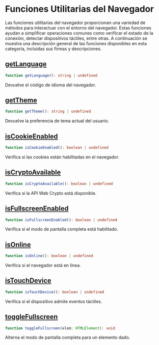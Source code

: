 # Funciones Utilitarias del Navegador

Las funciones utilitarias del navegador proporcionan una variedad de métodos para interactuar con el entorno del navegador. Estas funciones ayudan a simplificar operaciones comunes como verificar el estado de la conexión, detectar dispositivos táctiles, entre otras. A continuación se muestra una descripción general de las funciones disponibles en esta categoría, incluidas sus firmas y descripciones.

## [getLanguage](./getLanguage.md)
```typescript
function getLanguage(): string | undefined
```
Devuelve el código de idioma del navegador.

## [getTheme](./getTheme.md)
```typescript
function getTheme(): string | undefined
```
Devuelve la preferencia de tema actual del usuario.

## [isCookieEnabled](./isCookieEnabled.md)
```typescript
function isCookieEnabled(): boolean | undefined
```
Verifica si las cookies están habilitadas en el navegador.

## [isCryptoAvailable](./isCryptoAvailable.md)
```typescript
function isCryptoAvailable(): boolean | undefined
```
Verifica si la API Web Crypto está disponible.

## [isFullscreenEnabled](./isFullscreenEnabled.md)
```typescript
function isFullscreenEnabled(): boolean | undefined
```
Verifica si el modo de pantalla completa está habilitado.

## [isOnline](./isOnline.md)
```typescript
function isOnline(): boolean | undefined
```
Verifica si el navegador está en línea.

## [isTouchDevice](./isTouchDevice.md)
```typescript
function isTouchDevice(): boolean | undefined
```
Verifica si el dispositivo admite eventos táctiles.

## [toggleFullscreen](./toggleFullscreen.md)
```typescript
function toggleFullscreen(elem: HTMLElement): void
```
Alterna el modo de pantalla completa para un elemento dado.
